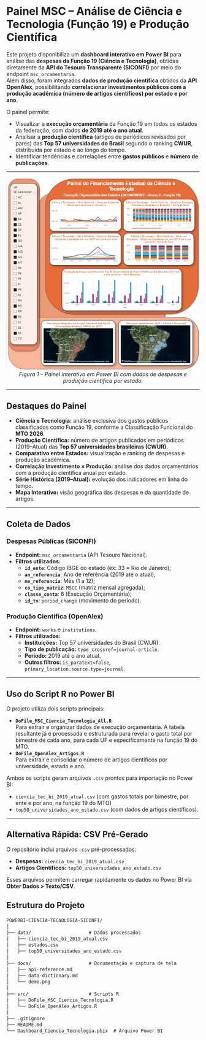 # Painel MSC – Análise de Ciência e Tecnologia (Função 19) e Produção Científica

Este projeto disponibiliza um **dashboard interativo em Power BI** para análise das **despesas da Função 19 (Ciência e Tecnologia)**, obtidas diretamente da **API do Tesouro Transparente (SICONFI)** por meio do endpoint `msc_orcamentaria`.  
Além disso, foram integrados **dados de produção científica** obtidos da **API OpenAlex**, possibilitando **correlacionar investimentos públicos com a produção acadêmica (número de artigos científicos) por estado e por ano**.

O painel permite:
- Visualizar a **execução orçamentária** da Função 19 em todos os estados da federação, com dados **de 2019 até o ano atual**.
- Analisar a **produção científica** (artigos de periódicos revisados por pares) das **Top 57 universidades do Brasil** segundo o ranking **CWUR**, distribuída por estado e ao longo do tempo.
- Identificar tendências e correlações entre **gastos públicos** e **número de publicações**.

---

<p align="center">
  <img src="docs/demo.png" alt="Visão geral do dashboard de Ciência e Tecnologia" width="600px">
  <br>
  <em>Figura 1 – Painel interativo em Power BI com dados de despesas e produção científica por estado.</em>
</p>

---

## Destaques do Painel

- **Ciência e Tecnologia:** análise exclusiva dos gastos públicos classificados como Função 19, conforme a Classificação Funcional do **MTO 2026**.  
- **Produção Científica:** número de artigos publicados em periódicos (2019–Atual) das **Top 57 universidades brasileiras (CWUR)**.  
- **Comparativo entre Estados:** visualização e ranking de despesas e produção acadêmica.  
- **Correlação Investimento × Produção:** análise dos dados orçamentários com a produção científica anual por estado.  
- **Série Histórica (2019–Atual):** evolução dos indicadores em linha do tempo.  
- **Mapa Interativo:** visão geográfica das despesas e da quantidade de artigos.

---

## Coleta de Dados

### **Despesas Públicas (SICONFI)**
- **Endpoint:** `msc_orcamentaria` (API Tesouro Nacional).  
- **Filtros utilizados:**  
  - **`id_ente`**: Código IBGE do estado (ex: 33 = Rio de Janeiro);
  - **`an_referencia`**: Ano de referência (2019 até o atual);
  - **`me_referencia`**: Mês (1 a 12);
  - **`co_tipo_matriz`**: `MSCC` (matriz mensal agregada);
  - **`classe_conta`**: 6 (Execução Orçamentária);
  - **`id_tv`**: `period_change` (movimento do período).

### **Produção Científica (OpenAlex)**
- **Endpoint:** `works` e `institutions`.  
- **Filtros utilizados:**  
  - **Instituições:** Top 57 universidades do Brasil (CWUR).  
  - **Tipo de publicação:** `type_crossref=journal-article`.  
  - **Período:** 2019 até o ano atual.  
  - **Outros filtros:** `is_paratext=false`, `primary_location.source.type=journal`.  

---

## Uso do Script R no Power BI

O projeto utiliza dois scripts principais:
- **`DoFile_MSC_Ciencia_Tecnologia_All.R`**  
  Para extrair e organizar dados de execução orçamentária. A tabela resultante já é processada e estruturada para revelar o gasto total por bimestre de cada ano, para cada UF e especificamente na função 19 do MTO.
- **`DoFile_OpenAlex_Artigos.R`**  
  Para extrair e consolidar o número de artigos científicos por universidade, estado e ano.

Ambos os scripts geram arquivos `.csv` prontos para importação no Power BI:
- `ciencia_tec_bi_2019_atual.csv` (com gastos totais por bimestre, por ente e por ano, na função 19 do MTO)
- `top50_universidades_ano_estado.csv` (com dados de artigos científicos).

---

## Alternativa Rápida: CSV Pré-Gerado

O repositório inclui arquivos `.csv` pré-processados:
- **Despesas:** `ciencia_tec_bi_2019_atual.csv`
- **Artigos Científicos:** `top50_universidades_ano_estado.csv`

Esses arquivos permitem carregar rapidamente os dados no Power BI via **Obter Dados > Texto/CSV**.

## Estrutura do Projeto

```text
POWERBI-CIENCIA-TECNOLOGIA-SICONFI/
│
├── data/                     # Dados processados
│   ├── ciencia_tec_bi_2019_atual.csv
│   ├── estados.csv
│   ├── top50_universidades_ano_estado.csv
│
├── docs/                     # Documentação e captura de tela
│   ├── api-reference.md
│   ├── data-dictionary.md
│   └── demo.png
│
├── src/                      # Scripts R
│   ├── DoFile_MSC_Ciencia_Tecnologia.R
│   └── DoFile_OpenAlex_Artigos.R
│
├── .gitignore
├── README.md
└── Dashboard_Ciencia_Tecnologia.pbix  # Arquivo Power BI
```
